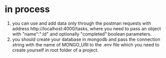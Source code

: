# in process

1. you can use and add data only through the postman requests with address http://localhost:4000/tasks, where you need to pass an object with "name":":id" and optionally "completed":boolean parameters.
2. you should create your database in mongodb and pass the connection string with the name of MONGO_URI to the .env file which you need to create yourself in root folder of a project.
